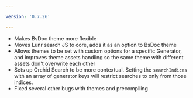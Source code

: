 ```yaml
---

version: '0.7.26'

---
```


- Makes BsDoc theme more flexible
- Moves Lunr search JS to core, adds it as an option to BsDoc theme
- Allows themes to be set with custom options for a specific Generator, and improves theme assets handling so the same
    theme with different assets don't overwrite each other
- Sets up Orchid Search to be more contextual. Setting the `searchIndices` with an array of generator keys will restrict
    searches to only from those indices.
- Fixed several other bugs with themes and precompiling